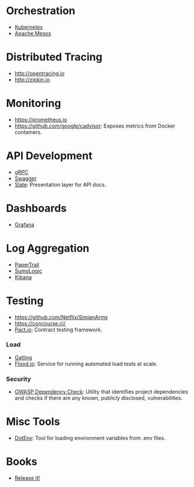 # Orchestration

* [Kubernetes](https://kubernetes.io)
* [Apache Mesos](http://mesos.apache.org/)

# Distributed Tracing

* http://opentracing.io
* http://zipkin.io

# Monitoring

* https://prometheus.io 
* https://github.com/google/cadvisor: Exposes metrics from Docker containers.

# API Development

* [gRPC](http://www.grpc.io)
* [Swagger](https://swagger.io/)
* [Slate](https://github.com/lord/slate): Presentation layer for API docs.

# Dashboards

* [Grafana](https://grafana.com)

# Log Aggregation

* [PaperTrail](https://papertrailapp.com)
* [SumoLogic](https://www.sumologic.com/)
* [Kibana](https://www.elastic.co/products/kibana/)

# Testing

* https://github.com/Netflix/SimianArmy
* https://concourse.ci/
* [Pact.io](http://www.pact.io/): Contract testing framework.

### Load

* [Gatling](http://gatling.io/)
* [Flood.io](https://flood.io/): Service for running automated load tests at scale.

### Security

* [OWASP Dependency Check](https://www.owasp.org/index.php/OWASP_Dependency_Check): Utility that identifies project dependencies and checks if there are any known, publicly disclosed, vulnerabilities.

# Misc Tools

* [DotEnv](https://github.com/bkeepers/dotenv): Tool for loading environment variables from .env files.

# Books

* [Release It!](https://pragprog.com/book/mnee/release-it)

